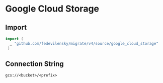 # Google Cloud Storage


## Import

```go
import (
  _ "github.com/fedevilensky/migrate/v4/source/google_cloud_storage"
 )
 ```

## Connection String

`gcs://<bucket>/<prefix>`
